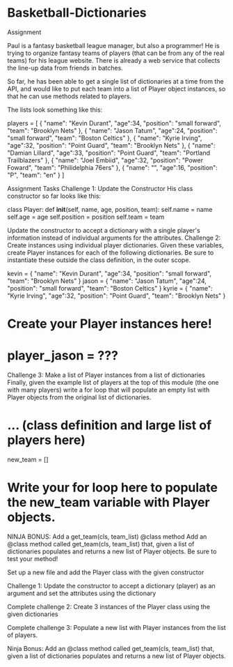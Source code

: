 # Basketball-Dictionaries

Assignment

Paul is a fantasy basketball league manager, but also a programmer! He is trying to organize fantasy teams of players (that can be from any of the real teams) for his league website. There is already a web service that collects the line-up data from friends in batches.

So far, he has been able to get a single list of dictionaries at a time from the API, and would like to put each team into a list of Player object instances, so that he can use methods related to players.

The lists look something like this:

players = [
    {
    	"name": "Kevin Durant", 
    	"age":34, 
    	"position": "small forward", 
    	"team": "Brooklyn Nets"
    },
    {
    	"name": "Jason Tatum", 
    	"age":24, 
    	"position": "small forward", 
    	"team": "Boston Celtics"
    },
    {
    	"name": "Kyrie Irving", 
    	"age":32, "position": "Point Guard", 
    	"team": "Brooklyn Nets"
    },
    {
    	"name": "Damian Lillard", 
    	"age":33, "position": "Point Guard", 
    	"team": "Portland Trailblazers"
    },
    {
    	"name": "Joel Embiid", 
    	"age":32, "position": "Power Foward", 
    	"team": "Philidelphia 76ers"
    },
    {
    	"name": "", 
    	"age":16, 
    	"position": "P", 
    	"team": "en"
    }
]

Assignment Tasks
Challenge 1: Update the Constructor
His class constructor so far looks like this:

class Player:
    def __init__(self, name, age, position, team):
        self.name = name
        self.age = age
        self.position = position
        self.team = team

Update the constructor to accept a dictionary with a single player's information instead of individual arguments for the attributes.
Challenge 2: Create instances using individual player dictionaries.
Given these variables, create Player instances for each of the following dictionaries. Be sure to instantiate these outside the class definition, in the outer scope.

kevin = {
    	"name": "Kevin Durant", 
    	"age":34, 
    	"position": "small forward", 
    	"team": "Brooklyn Nets"
}
jason = {
    	"name": "Jason Tatum", 
    	"age":24, 
    	"position": "small forward", 
    	"team": "Boston Celtics"
}
kyrie = {
    	"name": "Kyrie Irving", 
    	"age":32, "position": "Point Guard", 
    	"team": "Brooklyn Nets"
}
    
# Create your Player instances here!
# player_jason = ???

Challenge 3: Make a list of Player instances from a list of dictionaries
Finally, given the example list of players at the top of this module (the one with many players) write a for loop that will populate an empty list with Player objects from the original list of dictionaries.

# ... (class definition and large list of players here)
new_team = []
# Write your for loop here to populate the new_team variable with Player objects.

NINJA BONUS: Add a get_team(cls, team_list) @class method
Add an @class method called get_team(cls, team_list) that, given a list of dictionaries populates and returns a new list of Player objects. Be sure to test your method!

Set up a new file and add the Player class with the given constructor

Challenge 1: Update the constructor to accept a dictionary (player) as an argument and set the attributes using the dictionary

Complete challenge 2: Create 3 instances of the Player class using the given dictionaries

Complete challenge 3: Populate a new list with Player instances from the list of players.

Ninja Bonus: Add an @class method called get_team(cls, team_list) that, given a list of dictionaries populates and returns a new list of Player objects.
